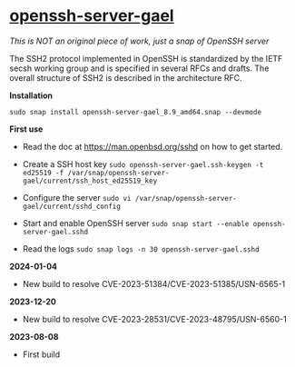# [openssh-server-gael](https://snapcraft.io/openssh-server-gael)

_This is NOT an original piece of work, just a snap of OpenSSH server_

The SSH2 protocol implemented in OpenSSH is standardized by the IETF secsh working group and is specified in several RFCs and drafts. The overall structure of SSH2 is described in the architecture RFC.

**Installation**

`sudo snap install openssh-server-gael_8.9_amd64.snap --devmode`

**First use**

* Read the doc at https://man.openbsd.org/sshd on how to get started.

* Create a SSH host key
`sudo openssh-server-gael.ssh-keygen -t ed25519 -f /var/snap/openssh-server-gael/current/ssh_host_ed25519_key`

* Configure the server
`sudo vi /var/snap/openssh-server-gael/current/sshd_config`

* Start and enable OpenSSH server
`sudo snap start --enable openssh-server-gael.sshd`

* Read the logs
`sudo snap logs -n 30 openssh-server-gael.sshd`

**2024-01-04**

* New build to resolve CVE-2023-51384/CVE-2023-51385/USN-6565-1

**2023-12-20**

* New build to resolve CVE-2023-28531/CVE-2023-48795/USN-6560-1

**2023-08-08**

* First build
